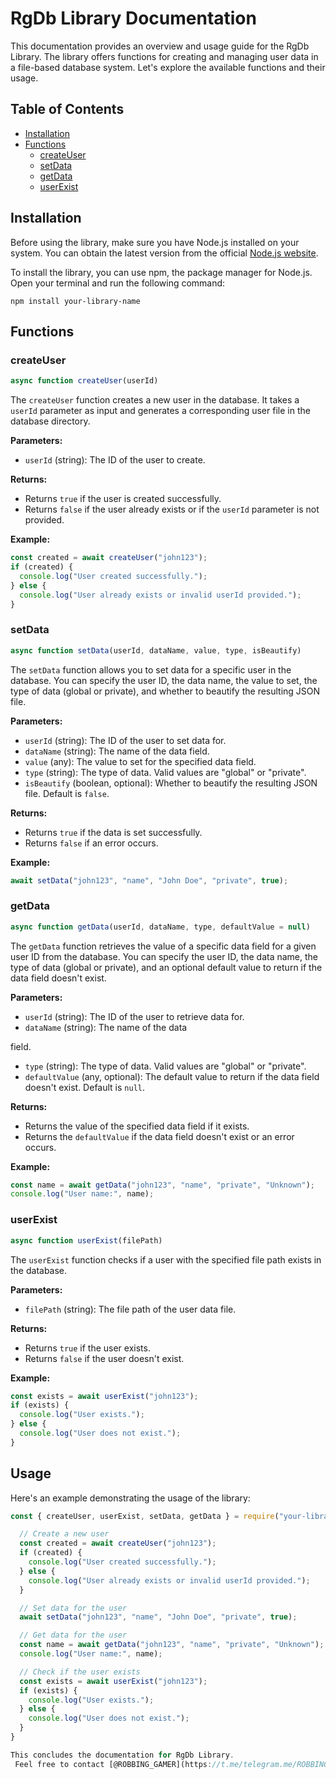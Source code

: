 # RgDb Library Documentation

This documentation provides an overview and usage guide for the RgDb Library. The library offers functions for creating and managing user data in a file-based database system. Let's explore the available functions and their usage.

## Table of Contents

- [Installation](#installation)
- [Functions](#functions)
  - [createUser](#createuser)
  - [setData](#setdata)
  - [getData](#getdata)
  - [userExist](#userexist)

## Installation

Before using the library, make sure you have Node.js installed on your system. You can obtain the latest version from the official [Node.js website](https://nodejs.org).

To install the library, you can use npm, the package manager for Node.js. Open your terminal and run the following command:

```shell
npm install your-library-name
```

## Functions
### createUser

```javascript
async function createUser(userId)
```

The `createUser` function creates a new user in the database. It takes a `userId` parameter as input and generates a corresponding user file in the database directory.

**Parameters:**

- `userId` (string): The ID of the user to create.

**Returns:**

- Returns `true` if the user is created successfully.
- Returns `false` if the user already exists or if the `userId` parameter is not provided.

**Example:**

```javascript
const created = await createUser("john123");
if (created) {
  console.log("User created successfully.");
} else {
  console.log("User already exists or invalid userId provided.");
}
```

### setData

```javascript
async function setData(userId, dataName, value, type, isBeautify)
```

The `setData` function allows you to set data for a specific user in the database. You can specify the user ID, the data name, the value to set, the type of data (global or private), and whether to beautify the resulting JSON file.

**Parameters:**

- `userId` (string): The ID of the user to set data for.
- `dataName` (string): The name of the data field.
- `value` (any): The value to set for the specified data field.
- `type` (string): The type of data. Valid values are "global" or "private".
- `isBeautify` (boolean, optional): Whether to beautify the resulting JSON file. Default is `false`.

**Returns:**

- Returns `true` if the data is set successfully.
- Returns `false` if an error occurs.

**Example:**

```javascript
await setData("john123", "name", "John Doe", "private", true);
```

### getData

```javascript
async function getData(userId, dataName, type, defaultValue = null)
```

The `getData` function retrieves the value of a specific data field for a given user ID from the database. You can specify the user ID, the data name, the type of data (global or private), and an optional default value to return if the data field doesn't exist.

**Parameters:**

- `userId` (string): The ID of the user to retrieve data for.
- `dataName` (string): The name of the data

 field.
- `type` (string): The type of data. Valid values are "global" or "private".
- `defaultValue` (any, optional): The default value to return if the data field doesn't exist. Default is `null`.

**Returns:**

- Returns the value of the specified data field if it exists.
- Returns the `defaultValue` if the data field doesn't exist or an error occurs.

**Example:**

```javascript
const name = await getData("john123", "name", "private", "Unknown");
console.log("User name:", name);
```

### userExist

```javascript
async function userExist(filePath)
```

The `userExist` function checks if a user with the specified file path exists in the database.

**Parameters:**

- `filePath` (string): The file path of the user data file.

**Returns:**

- Returns `true` if the user exists.
- Returns `false` if the user doesn't exist.

**Example:**

```javascript
const exists = await userExist("john123");
if (exists) {
  console.log("User exists.");
} else {
  console.log("User does not exist.");
}
```

## Usage

Here's an example demonstrating the usage of the library:

```javascript
const { createUser, userExist, setData, getData } = require("your-library-name");

  // Create a new user
  const created = await createUser("john123");
  if (created) {
    console.log("User created successfully.");
  } else {
    console.log("User already exists or invalid userId provided.");
  }

  // Set data for the user
  await setData("john123", "name", "John Doe", "private", true);

  // Get data for the user
  const name = await getData("john123", "name", "private", "Unknown");
  console.log("User name:", name);

  // Check if the user exists
  const exists = await userExist("john123");
  if (exists) {
    console.log("User exists.");
  } else {
    console.log("User does not exist.");
  }
}

This concludes the documentation for RgDb Library.
 Feel free to contact [@ROBBING_GAMER](https://t.me/telegram.me/ROBBING_GAMER) on telegram for any help..
